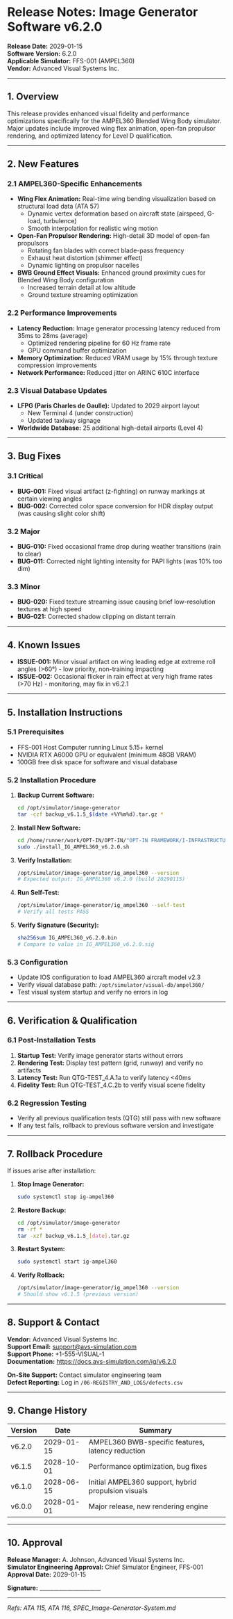 # Release Notes: Image Generator Software v6.2.0

**Release Date:** 2029-01-15  
**Software Version:** 6.2.0  
**Applicable Simulator:** FFS-001 (AMPEL360)  
**Vendor:** Advanced Visual Systems Inc.

---

## 1. Overview

This release provides enhanced visual fidelity and performance optimizations specifically for the AMPEL360 Blended Wing Body simulator. Major updates include improved wing flex animation, open-fan propulsor rendering, and optimized latency for Level D qualification.

---

## 2. New Features

### 2.1 AMPEL360-Specific Enhancements
- **Wing Flex Animation:** Real-time wing bending visualization based on structural load data (ATA 57)
  - Dynamic vertex deformation based on aircraft state (airspeed, G-load, turbulence)
  - Smooth interpolation for realistic wing motion
- **Open-Fan Propulsor Rendering:** High-detail 3D model of open-fan propulsors
  - Rotating fan blades with correct blade-pass frequency
  - Exhaust heat distortion (shimmer effect)
  - Dynamic lighting on propulsor nacelles
- **BWB Ground Effect Visuals:** Enhanced ground proximity cues for Blended Wing Body configuration
  - Increased terrain detail at low altitude
  - Ground texture streaming optimization

### 2.2 Performance Improvements
- **Latency Reduction:** Image generator processing latency reduced from 35ms to 28ms (average)
  - Optimized rendering pipeline for 60 Hz frame rate
  - GPU command buffer optimization
- **Memory Optimization:** Reduced VRAM usage by 15% through texture compression improvements
- **Network Performance:** Reduced jitter on ARINC 610C interface

### 2.3 Visual Database Updates
- **LFPG (Paris Charles de Gaulle):** Updated to 2029 airport layout
  - New Terminal 4 (under construction)
  - Updated taxiway signage
- **Worldwide Database:** 25 additional high-detail airports (Level 4)

---

## 3. Bug Fixes

### 3.1 Critical
- **BUG-001:** Fixed visual artifact (z-fighting) on runway markings at certain viewing angles
- **BUG-002:** Corrected color space conversion for HDR display output (was causing slight color shift)

### 3.2 Major
- **BUG-010:** Fixed occasional frame drop during weather transitions (rain to clear)
- **BUG-011:** Corrected night lighting intensity for PAPI lights (was 10% too dim)

### 3.3 Minor
- **BUG-020:** Fixed texture streaming issue causing brief low-resolution textures at high speed
- **BUG-021:** Corrected shadow clipping on distant terrain

---

## 4. Known Issues

- **ISSUE-001:** Minor visual artifact on wing leading edge at extreme roll angles (>60°) - low priority, non-training impacting
- **ISSUE-002:** Occasional flicker in rain effect at very high frame rates (>70 Hz) - monitoring, may fix in v6.2.1

---

## 5. Installation Instructions

### 5.1 Prerequisites
- FFS-001 Host Computer running Linux 5.15+ kernel
- NVIDIA RTX A6000 GPU or equivalent (minimum 48GB VRAM)
- 100GB free disk space for software and visual database

### 5.2 Installation Procedure
1. **Backup Current Software:**
   ```bash
   cd /opt/simulator/image-generator
   tar -czf backup_v6.1.5_$(date +%Y%m%d).tar.gz *
   ```

2. **Install New Software:**
   ```bash
   cd /home/runner/work/OPT-IN/OPT-IN/"OPT-IN FRAMEWORK/I-INFRASTRUCTURES/ATA_116-FLIGHT_SIMULATOR_CUING_SYSTEM/04-SOFTWARE_AND_MODELS/01-IMAGE_GENERATOR_SW/v6.2.0"
   sudo ./install_IG_AMPEL360_v6.2.0.sh
   ```

3. **Verify Installation:**
   ```bash
   /opt/simulator/image-generator/ig_ampel360 --version
   # Expected output: IG_AMPEL360 v6.2.0 (build 20290115)
   ```

4. **Run Self-Test:**
   ```bash
   /opt/simulator/image-generator/ig_ampel360 --self-test
   # Verify all tests PASS
   ```

5. **Verify Signature (Security):**
   ```bash
   sha256sum IG_AMPEL360_v6.2.0.bin
   # Compare to value in IG_AMPEL360_v6.2.0.sig
   ```

### 5.3 Configuration
- Update IOS configuration to load AMPEL360 aircraft model v2.3
- Verify visual database path: `/opt/simulator/visual-db/ampel360/`
- Test visual system startup and verify no errors in log

---

## 6. Verification & Qualification

### 6.1 Post-Installation Tests
1. **Startup Test:** Verify image generator starts without errors
2. **Rendering Test:** Display test pattern (grid, runway) and verify no artifacts
3. **Latency Test:** Run QTG-TEST_4.A.1a to verify latency <40ms
4. **Fidelity Test:** Run QTG-TEST_4.C.2b to verify visual scene fidelity

### 6.2 Regression Testing
- Verify all previous qualification tests (QTG) still pass with new software
- If any test fails, rollback to previous software version and investigate

---

## 7. Rollback Procedure

If issues arise after installation:

1. **Stop Image Generator:**
   ```bash
   sudo systemctl stop ig-ampel360
   ```

2. **Restore Backup:**
   ```bash
   cd /opt/simulator/image-generator
   rm -rf *
   tar -xzf backup_v6.1.5_[date].tar.gz
   ```

3. **Restart System:**
   ```bash
   sudo systemctl start ig-ampel360
   ```

4. **Verify Rollback:**
   ```bash
   /opt/simulator/image-generator/ig_ampel360 --version
   # Should show v6.1.5 (previous version)
   ```

---

## 8. Support & Contact

**Vendor:** Advanced Visual Systems Inc.  
**Support Email:** support@avs-simulation.com  
**Support Phone:** +1-555-VISUAL-1  
**Documentation:** https://docs.avs-simulation.com/ig/v6.2.0

**On-Site Support:** Contact simulator engineering team  
**Defect Reporting:** Log in `/06-REGISTRY_AND_LOGS/defects.csv`

---

## 9. Change History

| Version | Date | Summary |
|---------|------|---------|
| v6.2.0 | 2029-01-15 | AMPEL360 BWB-specific features, latency reduction |
| v6.1.5 | 2028-10-01 | Performance optimization, bug fixes |
| v6.1.0 | 2028-06-15 | Initial AMPEL360 support, hybrid propulsion visuals |
| v6.0.0 | 2028-01-01 | Major release, new rendering engine |

---

## 10. Approval

**Release Manager:** A. Johnson, Advanced Visual Systems Inc.  
**Simulator Engineering Approval:** Chief Simulator Engineer, FFS-001  
**Approval Date:** 2029-01-15  

**Signature:** ______________________

---

*Refs: ATA 115, ATA 116, SPEC_Image-Generator-System.md*
